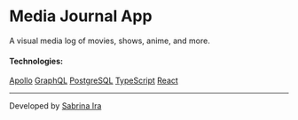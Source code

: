 # Media Journal App

A visual media log of movies, shows, anime, and more.


#### Technologies:
[Apollo](https://www.apollographql.com/)
[GraphQL](https://graphql.org/)
[PostgreSQL](https://www.postgresql.org/)
[TypeScript](https://www.typescriptlang.org/)
[React](https://react.dev/)

---
Developed by [Sabrina Ira](https://github.com/sabrinaira)